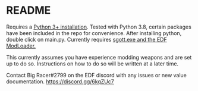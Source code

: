 # README #

Requires a [Python 3+ installation](https://www.python.org/downloads/). Tested with Python 3.8, certain packages have been included in the repo
 for convenience. After installing python, double click on main.py. Currently requires [sgott.exe and the EDF ModLoader.](https://github.com/zeddidragon/sgott/releases/tag/v1.6.0)
 
 This currently assumes you have experience modding weapons and are set up to do so. Instructions on how to do so will be written at a later time.

Contact Big Racer#2799 on the EDF discord with any issues or new value documentation. https://discord.gg/6kqZUc7